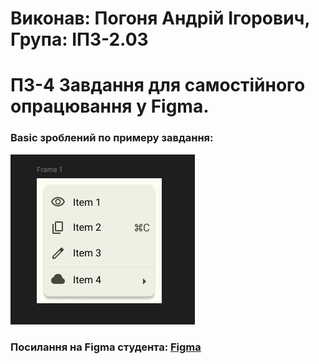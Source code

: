 # Виконав: Погоня Андрій Ігорович, Група: ІПЗ-2.03

# ПЗ-4 Завдання для самостійного опрацювання у Figma.

### Basic зроблений по примеру завдання:
![](images/Снимок%20экрана%202025-03-21%20091232.png)


### Посилання на Figma студента:  [Figma](https://www.figma.com/design/qUGraLpne01d3zkojXCaGn/Workshop_3?node-id=0-1&p=f&t=lQAhvmTSwJEcqjAH-0)
